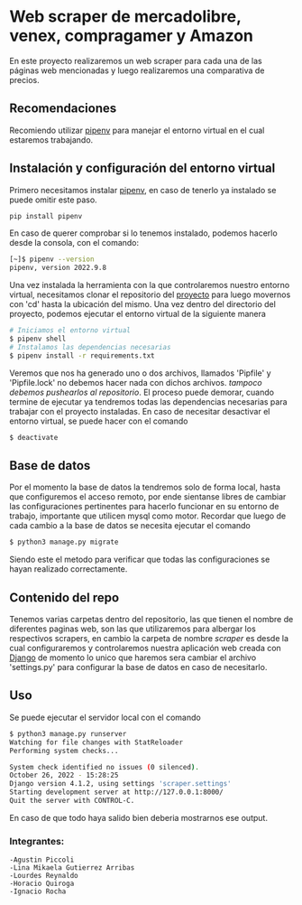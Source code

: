 # Web scraper de mercadolibre, venex, compragamer y Amazon
En este proyecto realizaremos un web scraper para cada una de las páginas web mencionadas y luego realizaremos una comparativa de precios.

## Recomendaciones
Recomiendo utilizar [pipenv](https://pipenv.pypa.io/en/latest/) para manejar el entorno virtual en el cual estaremos trabajando.

## Instalación y configuración del entorno virtual
Primero necesitamos instalar [pipenv](https://pipenv.pypa.io/en/latest/), en caso de tenerlo ya instalado se puede omitir este paso.
```bash
pip install pipenv
```
En caso de querer comprobar si lo tenemos instalado, podemos hacerlo desde la consola, con el comando:
```bash
[~]$ pipenv --version
pipenv, version 2022.9.8
```
Una vez instalada la herramienta con la que controlaremos nuestro entorno virtual, necesitamos clonar el repositorio del [proyecto](https://github.com/ispc-programador2022/GPQRR5.git) para luego movernos con 'cd' hasta la ubicación del mismo. Una vez dentro del directorio del proyecto, podemos ejecutar el entorno virtual de la siguiente manera
```bash
# Iniciamos el entorno virtual
$ pipenv shell
# Instalamos las dependencias necesarias
$ pipenv install -r requirements.txt
```
Veremos que nos ha generado uno o dos archivos, llamados 'Pipfile' y 'Pipfile.lock' no debemos hacer nada con dichos archivos. *tampoco debemos pushearlos al repositorio*.
El proceso puede demorar, cuando termine de ejecutar ya tendremos todas las dependencias necesarias para trabajar con el proyecto instaladas.
En caso de necesitar desactivar el entorno virtual, se puede hacer con el comando
```bash
$ deactivate
```
## Base de datos
Por el momento la base de datos la tendremos solo de forma local, hasta que configuremos el acceso remoto, por ende sientanse libres de cambiar las configuraciones pertinentes para hacerlo funcionar en su entorno de trabajo, importante que utilicen mysql como motor.
Recordar que luego de cada cambio a la base de datos se necesita ejecutar el comando
```bash
$ python3 manage.py migrate
```
Siendo este el metodo para verificar que todas las configuraciones se hayan realizado correctamente.
## Contenido del repo
Tenemos varias carpetas dentro del repositorio, las que tienen el nombre de diferentes paginas web, son las que utilizaremos para albergar los respectivos scrapers, en cambio la carpeta de nombre *scraper* es desde la cual configuraremos y controlaremos nuestra aplicación web creada con [Django](https://docs.djangoproject.com/en/4.1/) de momento lo unico que haremos sera cambiar el archivo 'settings.py' para configurar la base de datos en caso de necesitarlo.
## Uso
Se puede ejecutar el servidor local con el comando
```bash
$ python3 manage.py runserver
Watching for file changes with StatReloader
Performing system checks...

System check identified no issues (0 silenced).
October 26, 2022 - 15:28:25
Django version 4.1.2, using settings 'scraper.settings'
Starting development server at http://127.0.0.1:8000/
Quit the server with CONTROL-C.
```
En caso de que todo haya salido bien deberia mostrarnos ese output.
### Integrantes:
    -Agustin Piccoli
    -Lina Mikaela Gutierrez Arribas
    -Lourdes Reynaldo
    -Horacio Quiroga
    -Ignacio Rocha